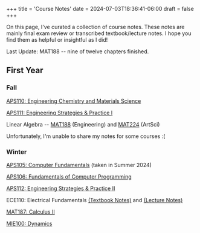 +++
title = 'Course Notes'
date = 2024-07-03T18:36:41-06:00
draft = false
+++

On this page, I've curated a collection of course notes. These notes are mainly final exam review or transcribed textbook/lecture notes. I hope you find them as helpful or insightful as I did!

Last Update: MAT188 -- nine of twelve chapters finished.

## First Year
### Fall
[APS110: Engineering Chemistry and Materials Science](https://arnav-patil-12.github.io/notes/firstyear/aps110/)

[APS111: Engineering Strategies & Practice I](/files/firstyear/aps111.pdf)

Linear Algebra -- [MAT188](/files/firstyear/mat188.pdf) (Engineering) and [MAT224](/files/firstyear/mat224.pdf) (ArtSci)

Unfortunately, I'm unable to share my notes for some courses :(

### Winter
[APS105: Computer Fundamentals](/files/firstyear/aps105.pdf) (taken in Summer 2024)

[APS106: Fundamentals of Computer Programming](/files/firstyear/aps106.pdf)

[APS112: Engineering Strategies & Practice II](/files/firstyear/aps112.pdf)

ECE110: Electrical Fundamentals [(Textbook Notes)](/files/firstyear/ece110text.pdf) and [(Lecture Notes)](/files/firstyear/ece110lec.pdf)

[MAT187: Calculus II](/files/firstyear/mat187.pdf)

[MIE100: Dynamics](/files/firstyear/mie100.pdf)

